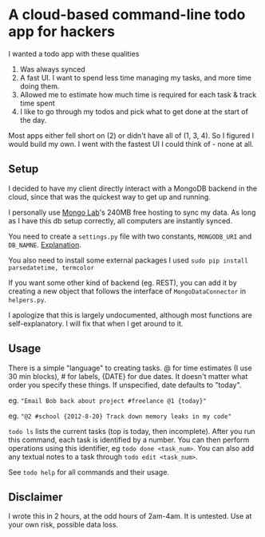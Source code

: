 # A cloud-based command-line todo app for hackers

I wanted a todo app with these qualities

1. Was always synced
2. A fast UI. I want to spend less time managing my tasks, and more time
   doing them.
3. Allowed me to estimate how much time is required for each task &
   track time spent
4. I like to go through my todos and pick what to get done at the start
   of the day. 

Most apps either fell short on (2) or didn't have all of (1, 3, 4). So I
figured I would build my own. I went with the fastest UI I could think
of - none at all.

## Setup

I decided to have my client directly interact with a MongoDB backend in
the cloud, since that was the quickest way to get up and running.

I personally use [Mongo Lab](https://mongolab.com)'s 240MB free hosting
to sync my data. As long as I have this db setup correctly, all
computers are instantly synced.

You need to create a `settings.py` file with two constants,
`MONGODB_URI` and `DB_NAMNE`.
[Explanation](https://github.com/mongolab/mongodb-driver-examples/blob/master/python/pymongo_simple_example.py).

You also need to install some external packages I used `sudo pip install
parsedatetime, termcolor`

If you want some other kind of backend (eg. REST), you can add it by
creating a new object that follows the interface of `MongoDataConnector`
in `helpers.py`.

I apologize that this is largely undocumented, although most functions
are self-explanatory. I will fix that when I get around to it.


## Usage

There is a simple "language" to creating tasks. @ for time estimates (I
use 30 min blocks), # for labels, {DATE} for due dates. It doesn't
matter what order you specify these things. If unspecified, date defaults to "today".

eg. `"Email Bob back about project #freelance @1 {today}"`

eg. `"@2 #school {2012-8-20} Track down memory leaks in my code"`

`todo ls` lists the current tasks (top is today, then incomplete). After
you run this command, each task is identified by a number. You can then
perform operations using this identifier, eg `todo done <task_num>`.
You can also add any textual notes to a task through `todo edit
<task_num>`.

See `todo help` for all commands and their usage.

## Disclaimer

I wrote this in 2 hours, at the odd hours of 2am-4am. It is untested.
Use at your own risk, possible data loss.
